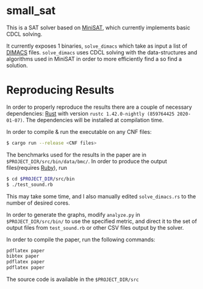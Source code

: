 # small_sat

This is a SAT solver based on [MiniSAT](http://minisat.se/), which currently implements basic
CDCL solving.

It currently exposes 1 binaries, `solve_dimacs` which take as input a list
of [DIMACS](https://people.sc.fsu.edu/~jburkardt/data/cnf/cnf.html) files. `solve_dimacs` uses
CDCL solving with the data-structures and algorithms used in MiniSAT in order to more efficiently
find a so find a solution.

# Reproducing Results

In order to properly reproduce the results there are a couple of necessary dependencies:
[Rust](https://www.rust-lang.org/tools/install) with version
`rustc 1.42.0-nightly (859764425 2020-01-07)`. The dependencies will be installed at compilation
time.

In order to compile & run the executable on any CNF files:
```sh
$ cargo run --release <CNF files>
```

The benchmarks used for the results in the paper are in `$PROJECT_DIR/src/bin/data/bmc/`.
In order to produce the output files(requires [Ruby](https://www.ruby-lang.org/en/)), run
```sh
$ cd $PROJECT_DIR/src/bin
$ ./test_sound.rb
```
This may take some time, and I also manually edited `solve_dimacs.rs` to the number of desired
cores.

In order to generate the graphs, modify `analyze.py` in `$PROJECT_DIR/src/bin/` to use the
specified metric, and direct it to the set of output files from `test_sound.rb` or other CSV
files output by the solver.

In order to compile the paper, run the following commands:
```sh
pdflatex paper
bibtex paper
pdflatex paper
pdflatex paper
```

The source code is available in the `$PROJECT_DIR/src`
